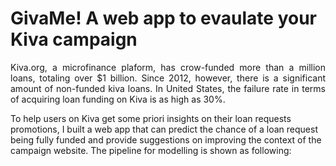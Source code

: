 # GivaMe! A web app to evaulate your Kiva campaign
<p align="justify">
Kiva.org, a microfinance plaform, has crow-funded more than a million loans, totaling over $1 billion. Since 2012, however, there is a significant amount of non-funded kiva loans. In United States, the failure rate in terms of acquiring loan funding on Kiva is as high as 30%. 
</p>

To help users on Kiva get some priori insights on their loan requests promotions, I built a web app that can predict the chance of a loan request being fully funded and provide suggestions on improving the context of the campaign website. The pipeline for modelling is shown as following:

